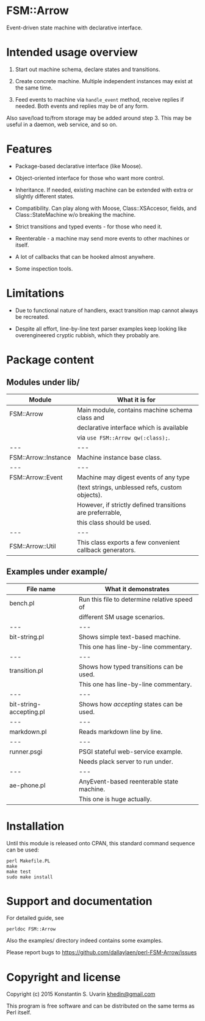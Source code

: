 # FSM::Arrow

Event-driven state machine with declarative interface.

# Intended usage overview

1. Start out machine schema, declare states and transitions.

2. Create concrete machine. 
Multiple independent instances may exist at the same time.

3. Feed events to machine via `handle_event` method, receive replies if needed.
Both events and replies may be of any form.

Also save/load to/from storage may be added around step 3.
This may be useful in a daemon, web service, and so on.

# Features

* Package-based declarative interface (like Moose).

* Object-oriented interface for those who want more control.

* Inheritance. If needed, existing machine can be extended with 
extra or slightly different states.

* Compatibility. Can play along with Moose, Class::XSAccesor,
fields, and Class::StateMachine w/o breaking the machine.

* Strict transitions and typed events - for those who need it.

* Reenterable - a machine may send more events to other machines or itself.

* A lot of callbacks that can be hooked almost anywhere.

* Some inspection tools.

# Limitations

* Due to functional nature of handlers, exact transition map
cannot always be recreated.

* Despite all effort, line-by-line text parser examples keep looking like 
overengineered cryptic rubbish, which they probably are.

# Package content

## Modules under lib/

Module               | What it is for
---|---
FSM::Arrow           | Main module, contains machine schema class and
                     | declarative interface which is available 
                     | via `use FSM::Arrow qw(:class);`.
---|---
FSM::Arrow::Instance | Machine instance base class.
---|---
FSM::Arrow::Event    | Machine may digest events of any type 
                     | (text strings, unblessed refs, custom objects). 
                     | However, if strictly defined transitions are preferrable,
                     | this class should be used.
---|---
FSM::Arrow::Util     | This class exports a few convenient callback generators.

## Examples under example/

File name               | What it demonstrates
---|---
bench.pl                | Run this file to determine relative speed of
                        | different SM usage scenarios.
---|---
bit-string.pl           | Shows simple text-based machine.
                        | This one has line-by-line commentary.
---|---
transition.pl           | Shows how typed transitions can be used.
                        | This one has line-by-line commentary.
---|---
bit-string-accepting.pl | Shows how *accepting* states can be used. 
---|---
markdown.pl             | Reads markdown line by line.
---|---
runner.psgi             | PSGI stateful web-service example.
                        | Needs plack server to run under.
---|---
ae-phone.pl             | AnyEvent-based reenterable state machine.
                        | This one is huge actually.

# Installation

Until this module is released onto CPAN, this standard command sequence
can be used:

    perl Makefile.PL
    make
    make test
    sudo make install

# Support and documentation

For detailed guide, see

    perldoc FSM::Arrow

Also the examples/ directory indeed contains some examples.

Please report bugs to https://github.com/dallaylaen/perl-FSM-Arrow/issues

# Copyright and license

Copyright (c) 2015 Konstantin S. Uvarin <khedin@gmail.com>

This program is free software and can be distributed on the same terms
as Perl itself.

